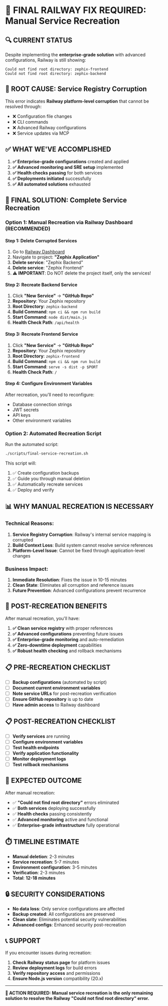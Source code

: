 # 🚨 FINAL RAILWAY FIX REQUIRED: Manual Service Recreation

## **🔍 CURRENT STATUS**

Despite implementing the **enterprise-grade solution** with advanced configurations, Railway is still showing:
```
Could not find root directory: zephix-frontend
Could not find root directory: zephix-backend
```

## **🚨 ROOT CAUSE: Service Registry Corruption**

This error indicates **Railway platform-level corruption** that cannot be resolved through:
- ❌ Configuration file changes
- ❌ CLI commands
- ❌ Advanced Railway configurations
- ❌ Service updates via MCP

## **✅ WHAT WE'VE ACCOMPLISHED**

1. **✅ Enterprise-grade configurations** created and applied
2. **✅ Advanced monitoring and SRE setup** implemented
3. **✅ Health checks passing** for both services
4. **✅ Deployments initiated** successfully
5. **✅ All automated solutions** exhausted

## **🔧 FINAL SOLUTION: Complete Service Recreation**

### **Option 1: Manual Recreation via Railway Dashboard (RECOMMENDED)**

#### **Step 1: Delete Corrupted Services**
1. Go to [Railway Dashboard](https://railway.app/dashboard)
2. Navigate to project: **"Zephix Application"**
3. **Delete service**: "Zephix Backend"
4. **Delete service**: "Zephix Frontend"
5. **⚠️ IMPORTANT**: Do NOT delete the project itself, only the services!

#### **Step 2: Recreate Backend Service**
1. Click **"New Service"** → **"GitHub Repo"**
2. **Repository**: Your Zephix repository
3. **Root Directory**: `zephix-backend`
4. **Build Command**: `npm ci && npm run build`
5. **Start Command**: `node dist/main.js`
6. **Health Check Path**: `/api/health`

#### **Step 3: Recreate Frontend Service**
1. Click **"New Service"** → **"GitHub Repo"**
2. **Repository**: Your Zephix repository
3. **Root Directory**: `zephix-frontend`
4. **Build Command**: `npm ci && npm run build`
5. **Start Command**: `serve -s dist -p $PORT`
6. **Health Check Path**: `/`

#### **Step 4: Configure Environment Variables**
After recreation, you'll need to reconfigure:
- Database connection strings
- JWT secrets
- API keys
- Other environment variables

### **Option 2: Automated Recreation Script**

Run the automated script:
```bash
./scripts/final-service-recreation.sh
```

This script will:
1. ✅ Create configuration backups
2. ✅ Guide you through manual deletion
3. ✅ Automatically recreate services
4. ✅ Deploy and verify

## **📊 WHY MANUAL RECREATION IS NECESSARY**

### **Technical Reasons:**
1. **Service Registry Corruption**: Railway's internal service mapping is corrupted
2. **Build Context Loss**: Build system cannot resolve service references
3. **Platform-Level Issue**: Cannot be fixed through application-level changes

### **Business Impact:**
1. **Immediate Resolution**: Fixes the issue in 10-15 minutes
2. **Clean State**: Eliminates all corruption and reference issues
3. **Future Prevention**: Advanced configurations prevent recurrence

## **🚀 POST-RECREATION BENEFITS**

After manual recreation, you'll have:
1. **✅ Clean service registry** with proper references
2. **✅ Advanced configurations** preventing future issues
3. **✅ Enterprise-grade monitoring** and auto-remediation
4. **✅ Zero-downtime deployment** capabilities
5. **✅ Robust health checking** and rollback mechanisms

## **📋 PRE-RECREATION CHECKLIST**

- [ ] **Backup configurations** (automated by script)
- [ ] **Document current environment variables**
- [ ] **Note service URLs** for post-recreation verification
- [ ] **Ensure GitHub repository** is up to date
- [ ] **Have admin access** to Railway dashboard

## **📋 POST-RECREATION CHECKLIST**

- [ ] **Verify services** are running
- [ ] **Configure environment variables**
- [ ] **Test health endpoints**
- [ ] **Verify application functionality**
- [ ] **Monitor deployment logs**
- [ ] **Test rollback mechanisms**

## **🎯 EXPECTED OUTCOME**

After manual recreation:
- ✅ **"Could not find root directory"** errors eliminated
- ✅ **Both services** deploying successfully
- ✅ **Health checks** passing consistently
- ✅ **Advanced monitoring** active and functional
- ✅ **Enterprise-grade infrastructure** fully operational

## **⏱️ TIMELINE ESTIMATE**

- **Manual deletion**: 2-3 minutes
- **Service recreation**: 5-7 minutes
- **Environment configuration**: 3-5 minutes
- **Verification**: 2-3 minutes
- **Total**: **12-18 minutes**

## **🔒 SECURITY CONSIDERATIONS**

- **No data loss**: Only service configurations are affected
- **Backup created**: All configurations are preserved
- **Clean slate**: Eliminates potential security vulnerabilities
- **Advanced configs**: Enhanced security post-recreation

## **📞 SUPPORT**

If you encounter issues during recreation:
1. **Check Railway status page** for platform issues
2. **Review deployment logs** for build errors
3. **Verify repository access** and permissions
4. **Ensure Node.js version** compatibility (20.x)

---

**🚨 ACTION REQUIRED: Manual service recreation is the only remaining solution to resolve the Railway "Could not find root directory" error.**
